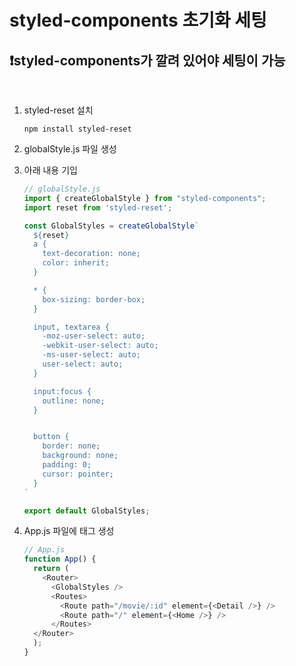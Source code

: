 # styled-components 초기화 세팅

## ❗️styled-components가 깔려 있어야 세팅이 가능

<br />

1. styled-reset 설치

    ```shell
    npm install styled-reset
    ```


2. globalStyle.js 파일 생성
3. 아래 내용 기입

    ```js
    // globalStyle.js
    import { createGlobalStyle } from "styled-components";
    import reset from 'styled-reset';

    const GlobalStyles = createGlobalStyle`
      ${reset}
      a {
        text-decoration: none;
        color: inherit;
      }

      * {
        box-sizing: border-box;
      }

      input, textarea { 
        -moz-user-select: auto;
        -webkit-user-select: auto;
        -ms-user-select: auto;
        user-select: auto;
      }

      input:focus {
        outline: none;
      }


      button {
        border: none;
        background: none;
        padding: 0;
        cursor: pointer;
      }
    `

    export default GlobalStyles;
    ```

4. App.js 파일에 태그 생성
    ```js
    // App.js
    function App() {
      return (
        <Router>
          <GlobalStyles />
          <Routes>
            <Route path="/movie/:id" element={<Detail />} />
            <Route path="/" element={<Home />} />
          </Routes>
      </Router>
      );
    }
    ```